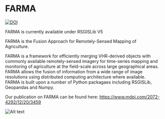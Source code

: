 # FARMA

[![DOI](https://zenodo.org/badge/301774703.svg)](https://zenodo.org/badge/latestdoi/301774703)

FARMA is currently available under RSGISLib V5

FARMA is the Fusion Approach for Remotely-Sensed Mapping of Agriculture.

FARMA is a framework for efficiently merging VHR-derived objects with commonly available remotely-sensed imagery for time-series mapping and monitoring of agriculture at the field-scale across large geographical areas. FARMA allows the fusion of information from a wide range of image resolutions using distributed computing architecture where available. FARMA is built upon a number of Python packagaes including RSGISLib, Geopandas and Numpy.


Our publication on FARMA can be found here: https://www.mdpi.com/2072-4292/12/20/3459

![Alt text](https://github.com/nmt28/FARMA/blob/main/Logo_sml.png?raw=true "Title")
